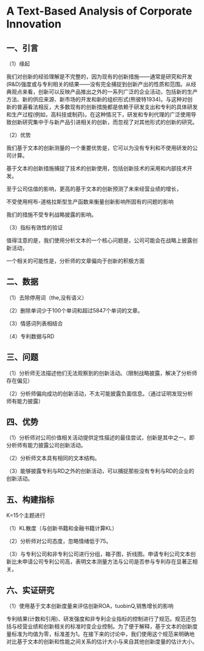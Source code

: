 # A Text-Based Analysis of Corporate Innovation

## 一、引言

（1）缘起

我们对创新的经验理解是不完整的，因为现有的创新措施——通常是研究和开发(R&D)强度或与专利相关的结果——没有完全捕捉到创新产出的性质和范围。从经典观点来看，创新可以反映产品推出之外的一系列广泛的企业活动，包括新的生产方法、新的供应来源、新市场的开发和新的组织形式(熊彼特1934)。与这种对创新的普遍看法相反，大多数现有的创新措施都是依赖于研发支出和专利的具体研发和生产过程(例如，高科技或制药)。在这种情况下，研发和专利代理的广泛使用导致创新研究集中于与新产品引进相关的创新，而忽视了对其他形式的创新的研究。

（2）优势

我们基于文本的创新测量的一个重要优势是，它可以为没有专利和不使用研发的公司计算。

基于文本的创新措施捕捉了技术的创新使用，包括创新技术的采用和内部技术开发。

至于公司估值的影响，更高的基于文本的创新预测了未来经营业绩的增长，

不受使用柯布-道格拉斯型生产函数来衡量创新影响所固有的问题的影响

我们的措施不受专利战略披露的影响。

（3）指标有效性的验证

值得注意的是，我们使用分析文本的一个核心问题是，公司可能会在战略上披露创新活动，

一个相关的可能性是，分析师的文章偏向于创新的积极方面

## 二、数据

（1）去除停用词（the,没有语义）

（2）删除单词少于100个单词和超过5847个单词的文章。

（3）情感词列表相结合

（4）专利数据与RD

## 三、问题

（1）分析师无法描述他们无法观察到的创新活动。（限制战略披露，解决了分析师存在偏见）

（2）分析师偏向成功的创新活动，不太可能披露负面信息。（通过证明发现分析师有能力披露）

## 四、优势

（1）分析师对公司价值相关活动提供定性描述的最佳尝试，创新是其中之一。即分析师有能力披露公司创新活动。

（2）分析师文本具有相同的文本结构。

（3）能够披露专利与RD之外的创新活动，可以捕捉那些没有专利与RD的企业的创新活动。

## 五、构建指标

K=15个主题进行

（1）KL散度（与创新书籍和金融书籍计算KL）

（2）分析师对公司态度，忽略情绪低于75。

（3）与专利公司和非专利公司进行分组，箱子图，折线图。申请专利公司文本创新比未申请公司专利公司高，表明文本测量方法与公司是否参与专利存在显著正相关。

## 六、实证研究

（1）使用基于文本创新度量来评估创新ROA，tuobinQ,销售增长的影响

专利结果(计数和引用)、研发强度和非专利企业指标的控制进行了规范。规范还包括与经营业绩和创新相关的标准时变企业控制。为了便于解释，基于文本的创新度量标准为均值为零，标准差为1。在接下来的讨论中，我们使用这个规范来明确地对比基于文本的创新和性能之间关系的估计大小与来自其他创新度量的估计大小。

